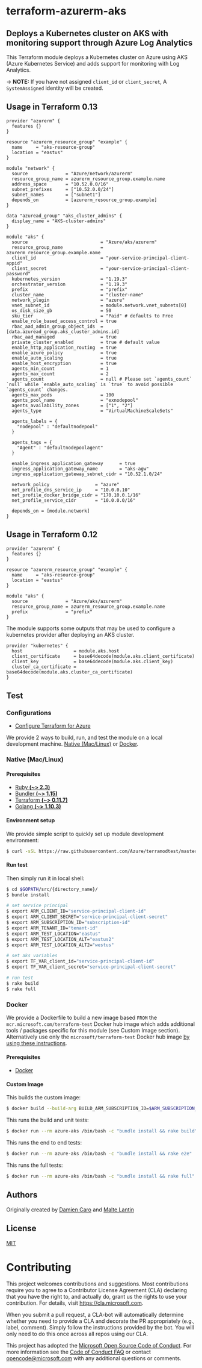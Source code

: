 # terraform-azurerm-aks
## Deploys a Kubernetes cluster on AKS with monitoring support through Azure Log Analytics

This Terraform module deploys a Kubernetes cluster on Azure using AKS (Azure Kubernetes Service) and adds support for monitoring with Log Analytics.

-> **NOTE:** If you have not assigned `client_id` or `client_secret`, A `SystemAssigned` identity will be created.

## Usage in Terraform 0.13

```hcl
provider "azurerm" {
  features {}
}

resource "azurerm_resource_group" "example" {
  name     = "aks-resource-group"
  location = "eastus"
}

module "network" {
  source              = "Azure/network/azurerm"
  resource_group_name = azurerm_resource_group.example.name
  address_space       = "10.52.0.0/16"
  subnet_prefixes     = ["10.52.0.0/24"]
  subnet_names        = ["subnet1"]
  depends_on          = [azurerm_resource_group.example]
}

data "azuread_group" "aks_cluster_admins" {
  display_name = "AKS-cluster-admins"
}

module "aks" {
  source                           = "Azure/aks/azurerm"
  resource_group_name              = azurerm_resource_group.example.name
  client_id                        = "your-service-principal-client-appid"
  client_secret                    = "your-service-principal-client-password"
  kubernetes_version               = "1.19.3"
  orchestrator_version             = "1.19.3"
  prefix                           = "prefix"
  cluster_name                     = "cluster-name"
  network_plugin                   = "azure"
  vnet_subnet_id                   = module.network.vnet_subnets[0]
  os_disk_size_gb                  = 50
  sku_tier                         = "Paid" # defaults to Free
  enable_role_based_access_control = true
  rbac_aad_admin_group_object_ids  = [data.azuread_group.aks_cluster_admins.id]
  rbac_aad_managed                 = true
  private_cluster_enabled          = true # default value
  enable_http_application_routing  = true
  enable_azure_policy              = true
  enable_auto_scaling              = true
  enable_host_encryption           = true
  agents_min_count                 = 1
  agents_max_count                 = 2
  agents_count                     = null # Please set `agents_count` `null` while `enable_auto_scaling` is `true` to avoid possible `agents_count` changes.
  agents_max_pods                  = 100
  agents_pool_name                 = "exnodepool"
  agents_availability_zones        = ["1", "2"]
  agents_type                      = "VirtualMachineScaleSets"

  agents_labels = {
    "nodepool" : "defaultnodepool"
  }

  agents_tags = {
    "Agent" : "defaultnodepoolagent"
  }

  enable_ingress_application_gateway      = true
  ingress_application_gateway_name        = "aks-agw"
  ingress_application_gateway_subnet_cidr = "10.52.1.0/24"

  network_policy                 = "azure"
  net_profile_dns_service_ip     = "10.0.0.10"
  net_profile_docker_bridge_cidr = "170.10.0.1/16"
  net_profile_service_cidr       = "10.0.0.0/16"

  depends_on = [module.network]
}
```

## Usage in Terraform 0.12

```hcl
provider "azurerm" {
  features {}
}

resource "azurerm_resource_group" "example" {
  name     = "aks-resource-group"
  location = "eastus"
}

module "aks" {
  source              = "Azure/aks/azurerm"
  resource_group_name = azurerm_resource_group.example.name
  prefix              = "prefix"
}
```

The module supports some outputs that may be used to configure a kubernetes
provider after deploying an AKS cluster.

```hcl
provider "kubernetes" {
  host                   = module.aks.host
  client_certificate     = base64decode(module.aks.client_certificate)
  client_key             = base64decode(module.aks.client_key)
  cluster_ca_certificate = base64decode(module.aks.cluster_ca_certificate)
}
```

## Test

### Configurations

- [Configure Terraform for Azure](https://docs.microsoft.com/en-us/azure/virtual-machines/linux/terraform-install-configure)

We provide 2 ways to build, run, and test the module on a local development machine.  [Native (Mac/Linux)](#native-maclinux) or [Docker](#docker).

### Native (Mac/Linux)

#### Prerequisites

- [Ruby **(~> 2.3)**](https://www.ruby-lang.org/en/downloads/)
- [Bundler **(~> 1.15)**](https://bundler.io/)
- [Terraform **(~> 0.11.7)**](https://www.terraform.io/downloads.html)
- [Golang **(~> 1.10.3)**](https://golang.org/dl/)

#### Environment setup

We provide simple script to quickly set up module development environment:

```sh
$ curl -sSL https://raw.githubusercontent.com/Azure/terramodtest/master/tool/env_setup.sh | sudo bash
```

#### Run test

Then simply run it in local shell:

```sh
$ cd $GOPATH/src/{directory_name}/
$ bundle install

# set service principal
$ export ARM_CLIENT_ID="service-principal-client-id"
$ export ARM_CLIENT_SECRET="service-principal-client-secret"
$ export ARM_SUBSCRIPTION_ID="subscription-id"
$ export ARM_TENANT_ID="tenant-id"
$ export ARM_TEST_LOCATION="eastus"
$ export ARM_TEST_LOCATION_ALT="eastus2"
$ export ARM_TEST_LOCATION_ALT2="westus"

# set aks variables
$ export TF_VAR_client_id="service-principal-client-id"
$ export TF_VAR_client_secret="service-principal-client-secret"

# run test
$ rake build
$ rake full
```

### Docker

We provide a Dockerfile to build a new image based `FROM` the `mcr.microsoft.com/terraform-test` Docker hub image which adds additional tools / packages specific for this module (see Custom Image section).  Alternatively use only the `microsoft/terraform-test` Docker hub image [by using these instructions](https://github.com/Azure/terraform-test).

#### Prerequisites

- [Docker](https://www.docker.com/community-edition#/download)

#### Custom Image

This builds the custom image:

```sh
$ docker build --build-arg BUILD_ARM_SUBSCRIPTION_ID=$ARM_SUBSCRIPTION_ID --build-arg BUILD_ARM_CLIENT_ID=$ARM_CLIENT_ID --build-arg BUILD_ARM_CLIENT_SECRET=$ARM_CLIENT_SECRET --build-arg BUILD_ARM_TENANT_ID=$ARM_TENANT_ID -t azure-aks .
```

This runs the build and unit tests:

```sh
$ docker run --rm azure-aks /bin/bash -c "bundle install && rake build"
```

This runs the end to end tests:

```sh
$ docker run --rm azure-aks /bin/bash -c "bundle install && rake e2e"
```

This runs the full tests:

```sh
$ docker run --rm azure-aks /bin/bash -c "bundle install && rake full"
```


## Authors

Originally created by [Damien Caro](http://github.com/dcaro) and [Malte Lantin](http://github.com/n01d)

## License

[MIT](LICENSE)

# Contributing

This project welcomes contributions and suggestions.  Most contributions require you to agree to a
Contributor License Agreement (CLA) declaring that you have the right to, and actually do, grant us
the rights to use your contribution. For details, visit https://cla.microsoft.com.

When you submit a pull request, a CLA-bot will automatically determine whether you need to provide
a CLA and decorate the PR appropriately (e.g., label, comment). Simply follow the instructions
provided by the bot. You will only need to do this once across all repos using our CLA.

This project has adopted the [Microsoft Open Source Code of Conduct](https://opensource.microsoft.com/codeofconduct/).
For more information see the [Code of Conduct FAQ](https://opensource.microsoft.com/codeofconduct/faq/) or
contact [opencode@microsoft.com](mailto:opencode@microsoft.com) with any additional questions or comments.
